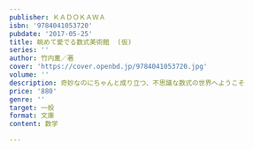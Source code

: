 ```yaml
---
publisher: ＫＡＤＯＫＡＷＡ
isbn: '9784041053720'
pubdate: '2017-05-25'
title: 眺めて愛でる数式美術館  (仮)
series: ''
author: 竹内薫／著
cover: 'https://cover.openbd.jp/9784041053720.jpg'
volume: ''
description: 奇妙なのにちゃんと成り立つ、不思議な数式の世界へようこそ
price: '880'
genre: ''
target: 一般
format: 文庫
content: 数学

---
```

